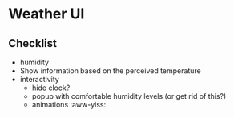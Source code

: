 # Weather UI

## Checklist

- humidity
- Show information based on the perceived temperature
- interactivity
  - hide clock?
  - popup with comfortable humidity levels (or get rid of this?)
  - animations :aww-yiss:
